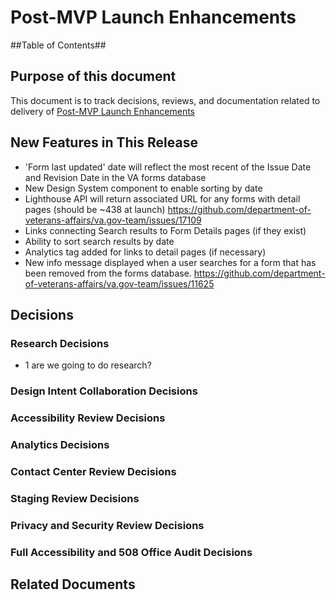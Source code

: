 # Post-MVP Launch Enhancements #
##Table of Contents##

## Purpose of this document ##
This document is to track decisions, reviews, and documentation related to delivery of [Post-MVP Launch Enhancements](https://github.com/department-of-veterans-affairs/va.gov-team/issues/10758)
## New Features in This Release ##
- 'Form last updated' date will reflect the most recent of the Issue Date and Revision Date in the VA forms database
- New Design System component to enable sorting by date
- Lighthouse API will return associated URL for any forms with detail pages (should be ~438 at launch) https://github.com/department-of-veterans-affairs/va.gov-team/issues/17109
- Links connecting Search results to Form Details pages (if they exist)
- Ability to sort search results by date 
- Analytics tag added for links to detail pages (if necessary)
- New info message displayed when a user searches for a form that has been removed from the forms database. https://github.com/department-of-veterans-affairs/va.gov-team/issues/11625
## Decisions ##
### Research Decisions ###
- 1 are we going to do research?
### Design Intent Collaboration Decisions ###
### Accessibility Review Decisions ###
### Analytics Decisions ###
### Contact Center Review Decisions ###
### Staging Review Decisions ###
### Privacy and Security Review Decisions ###
### Full Accessibility and 508 Office Audit Decisions ###
## Related Documents ##
